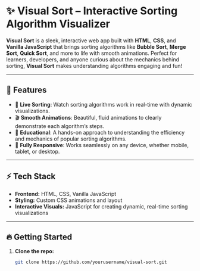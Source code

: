 # ✨ Visual Sort – Interactive Sorting Algorithm Visualizer

**Visual Sort** is a sleek, interactive web app built with **HTML**, **CSS**, and **Vanilla JavaScript** that brings sorting algorithms like **Bubble Sort**, **Merge Sort**, **Quick Sort**, and more to life with smooth animations. Perfect for learners, developers, and anyone curious about the mechanics behind sorting, **Visual Sort** makes understanding algorithms engaging and fun!

---

## 🚀 Features

- 🔄 **Live Sorting**: Watch sorting algorithms work in real-time with dynamic visualizations.
- 🎬 **Smooth Animations**: Beautiful, fluid animations to clearly demonstrate each algorithm’s steps.
- 🧠 **Educational**: A hands-on approach to understanding the efficiency and mechanics of popular sorting algorithms.
- 📱 **Fully Responsive**: Works seamlessly on any device, whether mobile, tablet, or desktop.

---

## ⚡ Tech Stack

- **Frontend:** HTML, CSS, Vanilla JavaScript
- **Styling:** Custom CSS animations and layout
- **Interactive Visuals:** JavaScript for creating dynamic, real-time sorting visualizations

---

## 🔥 Getting Started

1. **Clone the repo:**

   ```bash
   git clone https://github.com/yourusername/visual-sort.git
